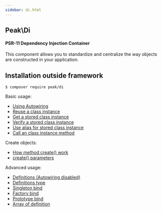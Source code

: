 ```yaml
---
sidebar: di.html
---
```


## Peak\Di
#### PSR-11 Dependency Injection Container

This component allows you to standardize and centralize the way objects are constructed in your application.

## Installation outside framework

```
$ composer require peak/di
```

Basic usage:

- [Using Autowiring](basic-usage#using-autowiring)
- [Reuse a class instance](basic-usage#reuse-a-class-instance)
- [Get a stored class instance](basic-usage#get-a-stored-class-instance)
- [Verify a stored class instance](basic-usage#verify-a-stored-class-instance)
- [Use alias for stored class instance](basic-usage#use-alias-for-stored-class-instance)
- [Call an class instance method](basic-usage#call-an-class-instance-method)

Create objects:

- [How method create() work](create/#how-method-create-work)
- [create() parameters](create/#parameters)

Advanced usage:

- [Definitions (Autowiring disabled)](definitions/#definitions-autowiring-disabled)
- [Definitions type](definitions/#definitions-type)
- [Singleton bind](definitions/#singleton-bind)
- [Factory bind](definitions/#factory-bind)
- [Prototype bind](definitions/#prototype-bind)
- [Array of definition](definitions/#array-of-definition)
